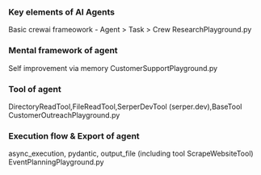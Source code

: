 ### Key elements of AI Agents
Basic crewai frameowork - Agent > Task > Crew
ResearchPlayground.py

### Mental framework of agent
Self improvement via memory
CustomerSupportPlayground.py

### Tool of agent
DirectoryReadTool,FileReadTool,SerperDevTool (serper.dev),BaseTool
CustomerOutreachPlayground.py

### Execution flow & Export of agent
async_execution, pydantic, output_file (including tool ScrapeWebsiteTool)
EventPlanningPlayground.py